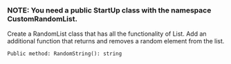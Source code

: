 ### NOTE: You need a public StartUp class with the namespace CustomRandomList.

Create a RandomList class that has all the functionality of List<string>. Add an additional function that returns and removes a random element from the list.

    Public method: RandomString(): string

